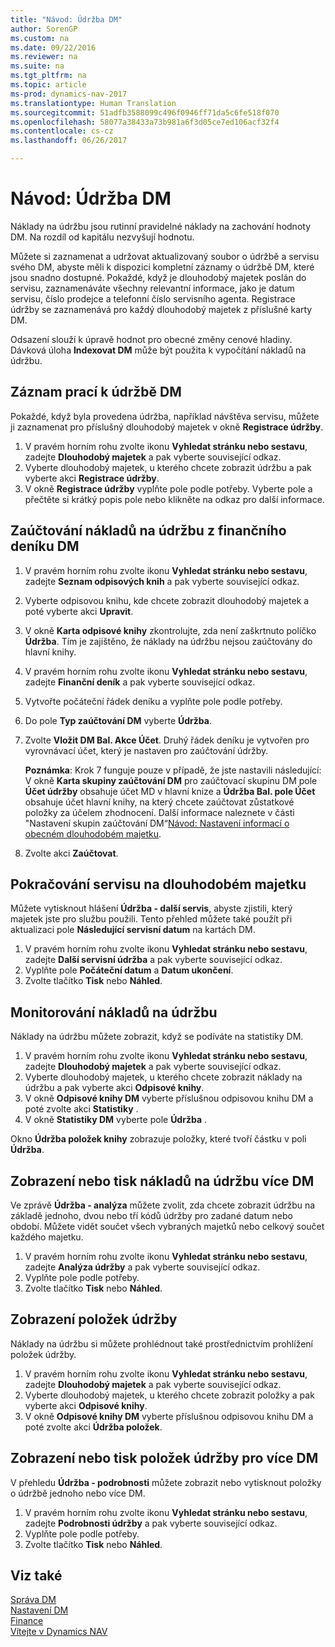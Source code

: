 ```yaml
---
title: "Návod: Údržba DM"
author: SorenGP
ms.custom: na
ms.date: 09/22/2016
ms.reviewer: na
ms.suite: na
ms.tgt_pltfrm: na
ms.topic: article
ms-prod: dynamics-nav-2017
ms.translationtype: Human Translation
ms.sourcegitcommit: 51adfb3588099c496f0946ff71da5c6fe518f070
ms.openlocfilehash: 58077a38433a73b981a6f3d05ce7ed106acf32f4
ms.contentlocale: cs-cz
ms.lasthandoff: 06/26/2017

---
```


# <a name="how-to-maintain-fixed-assets"></a>Návod: Údržba DM
Náklady na údržbu jsou rutinní pravidelné náklady na zachování hodnoty DM. Na rozdíl od kapitálu nezvyšují hodnotu.

Můžete si zaznamenat a udržovat aktualizovaný soubor o údržbě a servisu svého DM, abyste měli k dispozici kompletní záznamy o údržbě DM, které jsou snadno dostupné. Pokaždé, když je dlouhodobý majetek poslán do servisu, zaznamenáváte všechny relevantní informace, jako je datum servisu, číslo prodejce a telefonní číslo servisního agenta. Registrace údržby se zaznamenává pro každý dlouhodobý majetek z příslušné karty DM.

Odsazení slouží k úpravě hodnot pro obecné změny cenové hladiny. Dávková úloha **Indexovat DM** může být použita k vypočítání nákladů na údržbu.

## <a name="to-record-maintenance-work-on-a-fixed-asset"></a>Záznam prací k údržbě DM  
Pokaždé, když byla provedena údržba, například návštěva servisu, můžete ji zaznamenat pro příslušný dlouhodobý majetek v okně **Registrace údržby**.  

1. V pravém horním rohu zvolte ikonu **Vyhledat stránku nebo sestavu**, zadejte **Dlouhodobý majetek** a pak vyberte související odkaz.  
2. Vyberte dlouhodobý majetek, u kterého chcete zobrazit údržbu a pak vyberte akci **Registrace údržby**.
3. V okně **Registrace údržby** vyplňte pole podle potřeby. Vyberte pole a přečtěte si krátký popis pole nebo klikněte na odkaz pro další informace.  

## <a name="to-post-maintenance-costs-from-a-fixed-asset-gl-journal"></a>Zaúčtování nákladů na údržbu z finančního deníku DM
1. V pravém horním rohu zvolte ikonu **Vyhledat stránku nebo sestavu**, zadejte **Seznam odpisových knih** a pak vyberte související odkaz.  
2. Vyberte odpisovou knihu, kde chcete zobrazit dlouhodobý majetek a poté vyberte akci **Upravit**.
3. V okně **Karta odpisové knihy** zkontrolujte, zda není zaškrtnuto políčko **Údržba**. Tím je zajištěno, že náklady na údržbu nejsou zaúčtovány do hlavní knihy.
4. V pravém horním rohu zvolte ikonu **Vyhledat stránku nebo sestavu**, zadejte **Finanční deník** a pak vyberte související odkaz.  
5. Vytvořte počáteční řádek deníku a vyplňte pole podle potřeby.
6. Do pole **Typ zaúčtování DM** vyberte **Údržba**.
7. Zvolte **Vložit DM Bal. Akce Účet**. Druhý řádek deníku je vytvořen pro vyrovnávací účet, který je nastaven pro zaúčtování údržby.

    **Poznámka**: Krok 7 funguje pouze v případě, že jste nastavili následující: V okně **Karta skupiny zaúčtování DM** pro zaúčtovací skupinu DM pole **Účet údržby** obsahuje účet MD v hlavní knize a **Údržba Bal. pole Účet** obsahuje účet hlavní knihy, na který chcete zaúčtovat zůstatkové položky za účelem zhodnocení. Další informace naleznete v části "Nastavení skupin zaúčtování DM“[Návod: Nastavení informací o obecném dlouhodobém majetku](fa-how-setup-general.md).
8. Zvolte akci **Zaúčtovat**.

## <a name="to-follow-up-on-fixed-assets-service-visits"></a>Pokračování servisu na dlouhodobém majetku
Můžete vytisknout hlášení **Údržba - další servis**, abyste zjistili, který majetek jste pro službu použili. Tento přehled můžete také použít při aktualizaci pole **Následující servisní datum** na kartách DM.  

1. V pravém horním rohu zvolte ikonu **Vyhledat stránku nebo sestavu**, zadejte **Další servisní údržba** a pak vyberte související odkaz.  
2. Vyplňte pole **Počáteční datum** a **Datum ukončení**.  
3. Zvolte tlačítko **Tisk** nebo **Náhled**.

## <a name="to-monitor-maintenance-costs"></a>Monitorování nákladů na údržbu  
Náklady na údržbu můžete zobrazit, když se podíváte na statistiky DM.  

1. V pravém horním rohu zvolte ikonu **Vyhledat stránku nebo sestavu**, zadejte **Dlouhodobý majetek** a pak vyberte související odkaz.
2. Vyberte dlouhodobý majetek, u kterého chcete zobrazit náklady na údržbu a pak vyberte akci **Odpisové knihy**.
3. V okně **Odpisové knihy DM** vyberte příslušnou odpisovou knihu DM a poté zvolte akci **Statistiky** .
4. V okně **Statistiky DM** vyberte pole **Údržba** .

Okno **Údržba položek knihy** zobrazuje položky, které tvoří částku v poli **Údržba**.

## <a name="to-view-or-print-maintenance-costs-for-multiple-fixed-assets"></a>Zobrazení nebo tisk nákladů na údržbu více DM  
Ve zprávě **Údržba - analýza** můžete zvolit, zda chcete zobrazit údržbu na základě jednoho, dvou nebo tří kódů údržby pro zadané datum nebo období. Můžete vidět součet všech vybraných majetků nebo celkový součet každého majetku.

1. V pravém horním rohu zvolte ikonu **Vyhledat stránku nebo sestavu**, zadejte **Analýza údržby** a pak vyberte související odkaz.
2. Vyplňte pole podle potřeby.
3. Zvolte tlačítko **Tisk** nebo **Náhled**.

## <a name="to-view-maintenance-ledger-entries"></a>Zobrazení položek údržby
Náklady na údržbu si můžete prohlédnout také prostřednictvím prohlížení položek údržby.  
1. V pravém horním rohu zvolte ikonu **Vyhledat stránku nebo sestavu**, zadejte **Dlouhodobý majetek** a pak vyberte související odkaz.
2. Vyberte dlouhodobý majetek, u kterého chcete zobrazit položky a pak vyberte akci **Odpisové knihy**.
3. V okně **Odpisové knihy DM** vyberte příslušnou odpisovou knihu DM a poté zvolte akci **Údržba položek**.

## <a name="to-view-or-print-maintenance-ledger-entries-for-multiple-fixed-assets"></a>Zobrazení nebo tisk položek údržby pro více DM  
V přehledu **Údržba - podrobnosti** můžete zobrazit nebo vytisknout položky o údržbě jednoho nebo více DM.  

1. V pravém horním rohu zvolte ikonu **Vyhledat stránku nebo sestavu**, zadejte **Podrobnosti údržby** a pak vyberte související odkaz.
2. Vyplňte pole podle potřeby.
3. Zvolte tlačítko **Tisk** nebo **Náhled**.

## <a name="see-also"></a>Viz také
[Správa DM](fa-manage.md)  
[Nastavení DM](fa-setup.md)  
[Finance](finance-setup.md)  
[Vítejte v Dynamics NAV](across-get-started.md)

